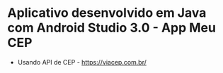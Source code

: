 # Aplicativo desenvolvido em Java com Android Studio 3.0 - App Meu CEP
* Usando API de CEP - https://viacep.com.br/
